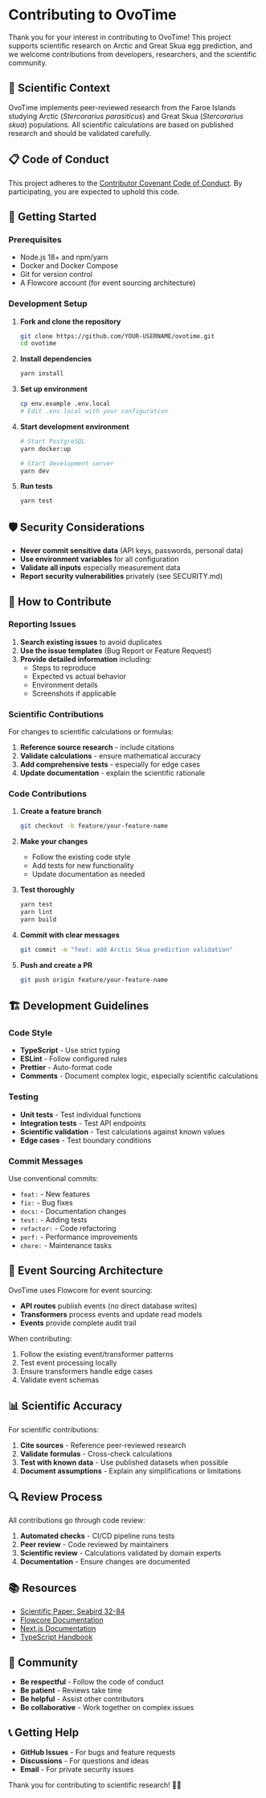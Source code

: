 # Contributing to OvoTime

Thank you for your interest in contributing to OvoTime! This project supports scientific research on Arctic and Great Skua egg prediction, and we welcome contributions from developers, researchers, and the scientific community.

## 🔬 Scientific Context

OvoTime implements peer-reviewed research from the Faroe Islands studying Arctic (*Stercorarius parasiticus*) and Great Skua (*Stercorarius skua*) populations. All scientific calculations are based on published research and should be validated carefully.

## 📋 Code of Conduct

This project adheres to the [Contributor Covenant Code of Conduct](CODE_OF_CONDUCT.md). By participating, you are expected to uphold this code.

## 🚀 Getting Started

### Prerequisites

- Node.js 18+ and npm/yarn
- Docker and Docker Compose
- Git for version control
- A Flowcore account (for event sourcing architecture)

### Development Setup

1. **Fork and clone the repository**
   ```bash
   git clone https://github.com/YOUR-USERNAME/ovotime.git
   cd ovotime
   ```

2. **Install dependencies**
   ```bash
   yarn install
   ```

3. **Set up environment**
   ```bash
   cp env.example .env.local
   # Edit .env.local with your configuration
   ```

4. **Start development environment**
   ```bash
   # Start PostgreSQL
   yarn docker:up
   
   # Start development server
   yarn dev
   ```

5. **Run tests**
   ```bash
   yarn test
   ```

## 🛡️ Security Considerations

- **Never commit sensitive data** (API keys, passwords, personal data)
- **Use environment variables** for all configuration
- **Validate all inputs** especially measurement data
- **Report security vulnerabilities** privately (see SECURITY.md)

## 📝 How to Contribute

### Reporting Issues

1. **Search existing issues** to avoid duplicates
2. **Use the issue templates** (Bug Report or Feature Request)
3. **Provide detailed information** including:
   - Steps to reproduce
   - Expected vs actual behavior
   - Environment details
   - Screenshots if applicable

### Scientific Contributions

For changes to scientific calculations or formulas:

1. **Reference source research** - include citations
2. **Validate calculations** - ensure mathematical accuracy
3. **Add comprehensive tests** - especially for edge cases
4. **Update documentation** - explain the scientific rationale

### Code Contributions

1. **Create a feature branch**
   ```bash
   git checkout -b feature/your-feature-name
   ```

2. **Make your changes**
   - Follow the existing code style
   - Add tests for new functionality
   - Update documentation as needed

3. **Test thoroughly**
   ```bash
   yarn test
   yarn lint
   yarn build
   ```

4. **Commit with clear messages**
   ```bash
   git commit -m "feat: add Arctic Skua prediction validation"
   ```

5. **Push and create a PR**
   ```bash
   git push origin feature/your-feature-name
   ```

## 🏗️ Development Guidelines

### Code Style

- **TypeScript** - Use strict typing
- **ESLint** - Follow configured rules
- **Prettier** - Auto-format code
- **Comments** - Document complex logic, especially scientific calculations

### Testing

- **Unit tests** - Test individual functions
- **Integration tests** - Test API endpoints
- **Scientific validation** - Test calculations against known values
- **Edge cases** - Test boundary conditions

### Commit Messages

Use conventional commits:
- `feat:` - New features
- `fix:` - Bug fixes
- `docs:` - Documentation changes
- `test:` - Adding tests
- `refactor:` - Code refactoring
- `perf:` - Performance improvements
- `chore:` - Maintenance tasks

## 🔄 Event Sourcing Architecture

OvoTime uses Flowcore for event sourcing:

- **API routes** publish events (no direct database writes)
- **Transformers** process events and update read models
- **Events** provide complete audit trail

When contributing:
1. Follow the existing event/transformer patterns
2. Test event processing locally
3. Ensure transformers handle edge cases
4. Validate event schemas

## 📊 Scientific Accuracy

For scientific contributions:

1. **Cite sources** - Reference peer-reviewed research
2. **Validate formulas** - Cross-check calculations
3. **Test with known data** - Use published datasets when possible
4. **Document assumptions** - Explain any simplifications or limitations

## 🔍 Review Process

All contributions go through code review:

1. **Automated checks** - CI/CD pipeline runs tests
2. **Peer review** - Code reviewed by maintainers
3. **Scientific review** - Calculations validated by domain experts
4. **Documentation** - Ensure changes are documented

## 📚 Resources

- [Scientific Paper: Seabird 32-84](docs/scientific-background.md)
- [Flowcore Documentation](https://docs.flowcore.io)
- [Next.js Documentation](https://nextjs.org/docs)
- [TypeScript Handbook](https://www.typescriptlang.org/docs)

## 🤝 Community

- **Be respectful** - Follow the code of conduct
- **Be patient** - Reviews take time
- **Be helpful** - Assist other contributors
- **Be collaborative** - Work together on complex issues

## 📞 Getting Help

- **GitHub Issues** - For bugs and feature requests
- **Discussions** - For questions and ideas
- **Email** - For private security issues

Thank you for contributing to scientific research! 🥚🔬 
